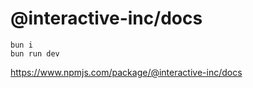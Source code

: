 # @interactive-inc/docs

```
bun i
bun run dev
```

https://www.npmjs.com/package/@interactive-inc/docs
